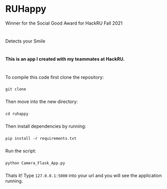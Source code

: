 # RUHappy
Winner for the Social Good Award for HackRU Fall 2021

#
Detects your Smile
#

#
**This is an app I created with my teammates at HackRU.**
#

###
To compile this code first clone the repository:
###

```
git clone
```

###
Then move into the new directory:
###

```
cd ruhappy
```


###
Then install dependencies by running:
###

```
pip install -r requirements.txt
```

###
Run the script:
###

```
python Camera_Flask_App.py
```

###
Thats it! Type ```127.0.0.1:5000``` into your url and you will see the application running.
###

